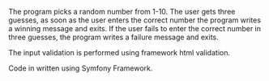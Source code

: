 The program picks a random number from 1-10. The user gets three guesses, as soon as the user enters the correct number the program writes 
a winning message and exits. If the user fails to enter the correct number in three guesses, the program writes a failure message and exits.

The input validation is performed using framework html validation.

Code in written using Symfony Framework.